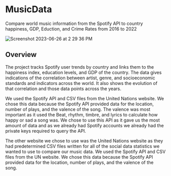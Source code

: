 # MusicData

Compare world music information from the Spotify API to country happiness, GDP, Eduction, and Crime Rates from 2016 to 2022

![Screenshot 2023-06-26 at 2 29 36 PM](https://github.com/AntonioKaram/MusicData/assets/73662395/6f7f7490-1424-445b-83ea-ce5d8c5da250)


## Overview

The project tracks Spotify user trends by country and links them to the happiness index, education levels, and GDP of the country. The data gives indications of the correlation between artist, genre, and socioeconomic standards and indicators across the world. It also shows the evolution of that correlation and those data points across the years. 

We used the Spotify API and CSV files from the United Nations website. We chose this data because the Spotify API provided data for the location, number of plays, and the valence of the song. The valence was most important as it used the Beat, rhythm, timbre, and lyrics to calculate how happy or sad a song was. We chose to use this API as it gave us the most amount of data and as we already had Spotify accounts we already had the private keys required to query the API. 

The other website we chose to use was the United Nations website as they had predetermined CSV files written for all of the social data statistics we wanted to use to compare our music data. We used the Spotify API and CSV files from the UN website. We chose this data because the Spotify API provided data for the location, number of plays, and the valence of the song. 
